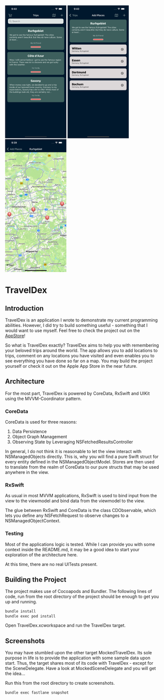 <img src = "Resources/screenshot_trips.png" width ="200" /> <img src = "Resources/screenshot_places.png" width ="200" /> <img src = "Resources/screenshot_map.png" width ="200" />

# TravelDex

## Introduction
TravelDex is an application I wrote to demonstrate my current programming abilities. However, I did try to build something useful - something that I would want to use myself. Feel free to check the project out on the [AppStore](https://apps.apple.com/app/traveldex/id1644759587)!

So what is TravelDex exactly? TravelDex aims to help you with remembering your beloved trips around the world. The app allows you to add locations to trips, comment on any locations you have visited and even enables you to see everything you have done so far on a map. You may build the project yourself or check it out on the Apple App Store in the near future.

## Architecture
For the most part, TravelDex is powered by CoreData, RxSwift and UIKit using the MVVM-Coordinator pattern. 

### CoreData
CoreData is used for three reasons:
1. Data Persistence
3. Object Graph Management
2. Observing State by Leveraging NSFetchedResultsController

In general, I do not think it is reasonable to let the view interact with NSManagedObjects directly. This is, why you will find a pure Swift struct for every entity defined in the NSManagedObjectModel. Stores are then used to translate from the realm of CoreData to our pure structs that may be used anywhere in the view.

### RxSwift
As usual in most MVVM applications, RxSwift is used to bind input from the view to the viewmodel and bind data from the viewmodel to the view.

The glue between RxSwift and CoreData is the class CDObservable, which lets you define any NSFetchRequest to observe changes to a NSManagedObjectContext.

### Testing
Most of the applications logic is tested. While I can provide you with some context inside the README.md, it may be a good idea to start your exploration of the architecture here.

At this time, there are no real UITests present.


## Building the Project
The project makes use of Cocoapods and Bundler. The following lines of code, run from the root directory of the project should be enough to get you up and running.
```
bundle install
bundle exec pod install
```
Open TravelDex.xcworkspace and run the TravelDex target. 

## Screenshots
You may have stumbled upon the other target MockedTravelDex. Its sole purpose in life is to provide the application with some sample data upon start. Thus, the target shares most of its code with TravelDex - except for the SceneDelegate. Have a look at MockedSceneDelegate and you will get the idea...
 
Run this from the root directory to create screenshots.
```
bundle exec fastlane snapshot
```
